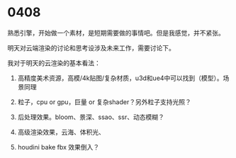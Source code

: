 # 0408

熟悉引擎，开始做一个素材，是短期需要做的事情吧。但是我感觉，并不紧张。

明天对云端渲染的讨论和思考设涉及未来工作，需要讨论下。

我对于明天的云渲染的基本看法：

1. 高精度美术资源，高模/4k贴图/复杂材质，u3d和ue4中可以找到（模型）。场景同理

2. 粒子，cpu or gpu，巨量 or 复杂shader？另外粒子支持光照？

3. 后处理效果。bloom、景深、ssao、ssr、动态模糊？

4. 高级渲染效果，云海、体积光、

5. houdini bake fbx 效果倒入？

   





